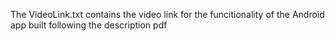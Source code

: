 The VideoLink.txt contains the video link for the funcitionality of the Android app built following the description pdf
